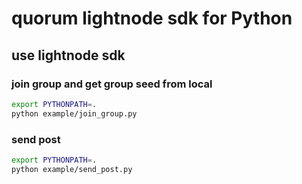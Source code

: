 # quorum lightnode sdk for Python

## use lightnode sdk

### join group and get group seed from local

```bash
export PYTHONPATH=.
python example/join_group.py
```

### send post

```bash
export PYTHONPATH=.
python example/send_post.py
```
